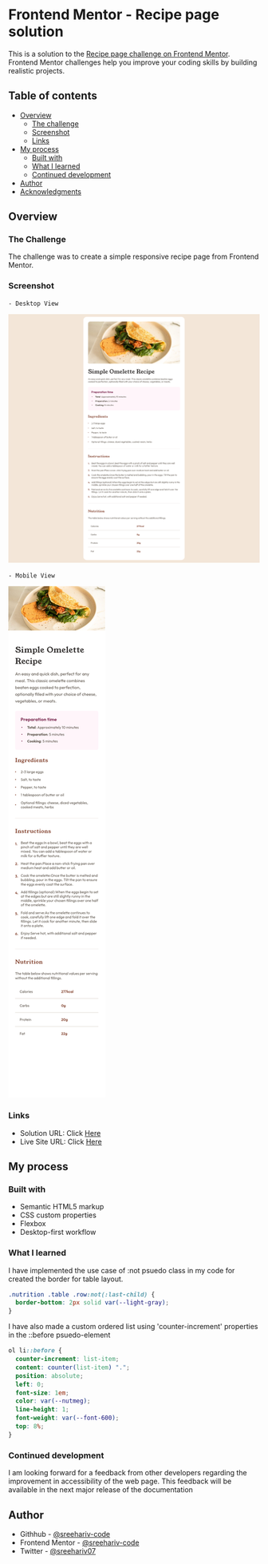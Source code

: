 # Frontend Mentor - Recipe page solution

This is a solution to the [Recipe page challenge on Frontend Mentor](https://www.frontendmentor.io/challenges/recipe-page-KiTsR8QQKm). Frontend Mentor challenges help you improve your coding skills by building realistic projects.

## Table of contents

- [Overview](#overview)
  - [The challenge](#the-challenge)
  - [Screenshot](#screenshot)
  - [Links](#links)
- [My process](#my-process)
  - [Built with](#built-with)
  - [What I learned](#what-i-learned)
  - [Continued development](#continued-development)
- [Author](#author)
- [Acknowledgments](#acknowledgments)

## Overview

### The Challenge

The challenge was to create a simple responsive recipe page from Frontend Mentor.

### Screenshot

    - Desktop View

![desktop-view](./screenshots/desktop.png)

    - Mobile View

![mobile-view](./screenshots/mobile.png)

### Links

- Solution URL: Click [Here](https://github.com/sreehariv-code/recipe-main)
- Live Site URL: Click [Here](https://sreehariv-code.github.io/recipe-main/)

## My process

### Built with

- Semantic HTML5 markup
- CSS custom properties
- Flexbox
- Desktop-first workflow

### What I learned

I have implemented the use case of :not psuedo class in my code for created the border for table layout.

```css
.nutrition .table .row:not(:last-child) {
  border-bottom: 2px solid var(--light-gray);
}
```

I have also made a custom ordered list using 'counter-increment' properties in the ::before psuedo-element

```css
ol li::before {
  counter-increment: list-item;
  content: counter(list-item) ".";
  position: absolute;
  left: 0;
  font-size: 1em;
  color: var(--nutmeg);
  line-height: 1;
  font-weight: var(--font-600);
  top: 8%;
}
```

### Continued development

I am looking forward for a feedback from other developers regarding the improvement in accessibility of the web page. This feedback will be available in the next major release of the documentation

## Author

- Githhub - [@sreehariv-code](https://github.com/sreehariv-code)
- Frontend Mentor - [@sreehariv-code](https://www.frontendmentor.io/profile/sreehariv-code)
- Twitter - [@sreehariv07](https://x.com/sreehariv07)
